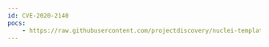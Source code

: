 ```yaml
---
id: CVE-2020-2140
pocs:
    - https://raw.githubusercontent.com/projectdiscovery/nuclei-templates/master/cves/CVE-2020-2140.yaml
---
```

